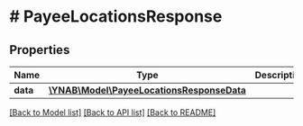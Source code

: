 # # PayeeLocationsResponse

## Properties

Name | Type | Description | Notes
------------ | ------------- | ------------- | -------------
**data** | [**\YNAB\Model\PayeeLocationsResponseData**](PayeeLocationsResponseData.md) |  | 

[[Back to Model list]](../../README.md#documentation-for-models) [[Back to API list]](../../README.md#documentation-for-api-endpoints) [[Back to README]](../../README.md)


